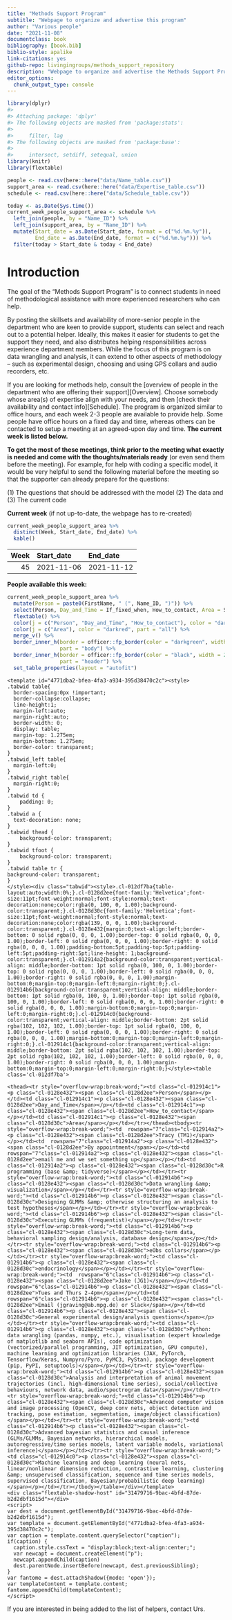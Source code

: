 ```yaml
---
title: "Methods Support Program"
subtitle: "Webpage to organize and advertise this program"
author: "Various people"
date: "2021-11-08"
documentclass: book
bibliography: [book.bib]
biblio-style: apalike
link-citations: yes
github-repo: livingingroups/methods_support_repository
description: "Webpage to organize and advertise the Methods Support Program at the EAS department/MPI-AB"
editor_options: 
  chunk_output_type: console
---
```







```r
library(dplyr)
#> 
#> Attaching package: 'dplyr'
#> The following objects are masked from 'package:stats':
#> 
#>     filter, lag
#> The following objects are masked from 'package:base':
#> 
#>     intersect, setdiff, setequal, union
library(knitr)
library(flextable)
```


```r
people <- read.csv(here::here("data/Name_table.csv"))
support_area <- read.csv(here::here("data/Expertise_table.csv"))
schedule <- read.csv(here::here("data/Schedule_table.csv"))

today <- as.Date(Sys.time())
current_week_people_support_area <- schedule %>% 
  left_join(people, by = "Name_ID") %>% 
  left_join(support_area, by = "Name_ID") %>% 
  mutate(Start_date = as.Date(Start_date, format = c("%d.%m.%y")),
         End_date = as.Date(End_date, format = c("%d.%m.%y"))) %>% 
  filter(today > Start_date & today < End_date)
```

# Introduction

The goal of the “Methods Support Program” is to connect students in need of methodological assistance with more experienced researchers who can help. 

By posting the skillsets and availability of more-senior people in the department who are keen to provide support, students can select and reach out to a potential helper. Ideally, this makes it easier for students to get the support they need, and also distributes helping responsibilities across experience department members. While the focus of this program is on data wrangling and analysis, it can extend to other aspects of methodology – such as experimental design, choosing and using GPS collars and audio recorders, etc.

If you are looking for methods help, consult the [overview of people in the department who are offering their support][Overview]. Choose somebody whose area(s) of expertise align with your needs, and then [check their availability and contact info][Schedule]. The program is organized similar to office hours, and each week 2-3 people are available to provide help. Some people have office hours on a fixed day and time, whereas others can be contacted to setup a meeting at an agreed-upon day and time. **The current week is listed below.**

**To get the most of these meetings, think prior to the meeting what exactly is needed and come with the thoughts/materials ready** (or even send them before the meeting). For example, for help with coding a specific model, it would be very helpful to send the following material before the meeting so that the supporter can already prepare for the questions:

(1) The questions that should be addressed with the model
(2) The data and
(3) The current code

**Current week** (if not up-to-date, the webpage has to re-created)  


```r
current_week_people_support_area %>% 
  distinct(Week, Start_date, End_date) %>% 
  kable()
```



| Week|Start_date |End_date   |
|----:|:----------|:----------|
|   45|2021-11-06 |2021-11-12 |

**People available this week:**  


```r
current_week_people_support_area %>% 
  mutate(Person = paste0(FirstName, " (", Name_ID, ")")) %>% 
  select(Person, Day_and_Time = If_fixed_when, How_to_contact, Area = Support_areas) %>% 
  flextable() %>% 
  color(j = c("Person", "Day_and_Time", "How_to_contact"), color = "darkgreen", part = "all") %>%
  color(j = c("Area"), color = "darkred", part = "all") %>%
  merge_v() %>% 
  border_inner_h(border = officer::fp_border(color = "darkgreen", width = 1),
                 part = "body") %>%
  border_inner_h(border = officer::fp_border(color = "black", width = 2),
                 part = "header") %>%
  set_table_properties(layout = "autofit")
```

```{=html}
<template id="4771dba2-bfea-4fa3-a934-395d38470c2c"><style>
.tabwid table{
  border-spacing:0px !important;
  border-collapse:collapse;
  line-height:1;
  margin-left:auto;
  margin-right:auto;
  border-width: 0;
  display: table;
  margin-top: 1.275em;
  margin-bottom: 1.275em;
  border-color: transparent;
}
.tabwid_left table{
  margin-left:0;
}
.tabwid_right table{
  margin-right:0;
}
.tabwid td {
    padding: 0;
}
.tabwid a {
  text-decoration: none;
}
.tabwid thead {
    background-color: transparent;
}
.tabwid tfoot {
    background-color: transparent;
}
.tabwid table tr {
background-color: transparent;
}
</style><div class="tabwid"><style>.cl-012df7ba{table-layout:auto;width:0%;}.cl-0128d2ee{font-family:'Helvetica';font-size:11pt;font-weight:normal;font-style:normal;text-decoration:none;color:rgba(0, 100, 0, 1.00);background-color:transparent;}.cl-0128d30c{font-family:'Helvetica';font-size:11pt;font-weight:normal;font-style:normal;text-decoration:none;color:rgba(139, 0, 0, 1.00);background-color:transparent;}.cl-0128e432{margin:0;text-align:left;border-bottom: 0 solid rgba(0, 0, 0, 1.00);border-top: 0 solid rgba(0, 0, 0, 1.00);border-left: 0 solid rgba(0, 0, 0, 1.00);border-right: 0 solid rgba(0, 0, 0, 1.00);padding-bottom:5pt;padding-top:5pt;padding-left:5pt;padding-right:5pt;line-height: 1;background-color:transparent;}.cl-012914a2{background-color:transparent;vertical-align: middle;border-bottom: 1pt solid rgba(0, 100, 0, 1.00);border-top: 0 solid rgba(0, 0, 0, 1.00);border-left: 0 solid rgba(0, 0, 0, 1.00);border-right: 0 solid rgba(0, 0, 0, 1.00);margin-bottom:0;margin-top:0;margin-left:0;margin-right:0;}.cl-012914b6{background-color:transparent;vertical-align: middle;border-bottom: 1pt solid rgba(0, 100, 0, 1.00);border-top: 1pt solid rgba(0, 100, 0, 1.00);border-left: 0 solid rgba(0, 0, 0, 1.00);border-right: 0 solid rgba(0, 0, 0, 1.00);margin-bottom:0;margin-top:0;margin-left:0;margin-right:0;}.cl-012914c0{background-color:transparent;vertical-align: middle;border-bottom: 2pt solid rgba(102, 102, 102, 1.00);border-top: 1pt solid rgba(0, 100, 0, 1.00);border-left: 0 solid rgba(0, 0, 0, 1.00);border-right: 0 solid rgba(0, 0, 0, 1.00);margin-bottom:0;margin-top:0;margin-left:0;margin-right:0;}.cl-012914c1{background-color:transparent;vertical-align: middle;border-bottom: 2pt solid rgba(102, 102, 102, 1.00);border-top: 2pt solid rgba(102, 102, 102, 1.00);border-left: 0 solid rgba(0, 0, 0, 1.00);border-right: 0 solid rgba(0, 0, 0, 1.00);margin-bottom:0;margin-top:0;margin-left:0;margin-right:0;}</style><table class='cl-012df7ba'>
```

```{=html}
<thead><tr style="overflow-wrap:break-word;"><td class="cl-012914c1"><p class="cl-0128e432"><span class="cl-0128d2ee">Person</span></p></td><td class="cl-012914c1"><p class="cl-0128e432"><span class="cl-0128d2ee">Day_and_Time</span></p></td><td class="cl-012914c1"><p class="cl-0128e432"><span class="cl-0128d2ee">How_to_contact</span></p></td><td class="cl-012914c1"><p class="cl-0128e432"><span class="cl-0128d30c">Area</span></p></td></tr></thead><tbody><tr style="overflow-wrap:break-word;"><td  rowspan="7"class="cl-012914a2"><p class="cl-0128e432"><span class="cl-0128d2ee">Tracy (TM1)</span></p></td><td  rowspan="7"class="cl-012914a2"><p class="cl-0128e432"><span class="cl-0128d2ee">By appointment</span></p></td><td  rowspan="7"class="cl-012914a2"><p class="cl-0128e432"><span class="cl-0128d2ee">email me and we set something up</span></p></td><td class="cl-012914a2"><p class="cl-0128e432"><span class="cl-0128d30c">R programming (base &amp; tidyverse)</span></p></td></tr><tr style="overflow-wrap:break-word;"><td class="cl-012914b6"><p class="cl-0128e432"><span class="cl-0128d30c">Data wrangling &amp; visualization</span></p></td></tr><tr style="overflow-wrap:break-word;"><td class="cl-012914b6"><p class="cl-0128e432"><span class="cl-0128d30c">Designing GLMMs &amp; otherwise structuring an analysis to test hypotheses</span></p></td></tr><tr style="overflow-wrap:break-word;"><td class="cl-012914b6"><p class="cl-0128e432"><span class="cl-0128d30c">Executing GLMMs (frequentist)</span></p></td></tr><tr style="overflow-wrap:break-word;"><td class="cl-012914b6"><p class="cl-0128e432"><span class="cl-0128d30c">Long-term data, behavioral sampling design/analysis, database design</span></p></td></tr><tr style="overflow-wrap:break-word;"><td class="cl-012914b6"><p class="cl-0128e432"><span class="cl-0128d30c">eObs collars</span></p></td></tr><tr style="overflow-wrap:break-word;"><td class="cl-012914b6"><p class="cl-0128e432"><span class="cl-0128d30c">endocrinology</span></p></td></tr><tr style="overflow-wrap:break-word;"><td  rowspan="6"class="cl-012914b6"><p class="cl-0128e432"><span class="cl-0128d2ee">Jake (JG1)</span></p></td><td  rowspan="6"class="cl-012914b6"><p class="cl-0128e432"><span class="cl-0128d2ee">Tues and Thurs 2-4pm</span></p></td><td  rowspan="6"class="cl-012914b6"><p class="cl-0128e432"><span class="cl-0128d2ee">Email (jgraving@ab.mpg.de) or Slack</span></p></td><td class="cl-012914b6"><p class="cl-0128e432"><span class="cl-0128d30c">General experimental design/analysis questions</span></p></td></tr><tr style="overflow-wrap:break-word;"><td class="cl-012914b6"><p class="cl-0128e432"><span class="cl-0128d30c">Python: data wrangling (pandas, numpy, etc.), visualisation (expert knowledge of matplotlib and seaborn APIs), code optimization (vectorized/parallel programming, JIT optimization, GPU compute), machine learning and optimization libraries (JAX, PyTorch, Tensorflow/Keras, Numpyro/Pyro, PyMC3, PyStan), package development (pip, PyPI, setuptools)</span></p></td></tr><tr style="overflow-wrap:break-word;"><td class="cl-012914b6"><p class="cl-0128e432"><span class="cl-0128d30c">Analysis and interpretation of animal movement trajectories (incl. high-dimensional time series), social/collective behaviours, network data, audio/spectrogram data</span></p></td></tr><tr style="overflow-wrap:break-word;"><td class="cl-012914b6"><p class="cl-0128e432"><span class="cl-0128d30c">Advanced computer vision and image processing (OpenCV, deep conv nets, object detection and tracking, pose estimation, segmentation, image/object classification)</span></p></td></tr><tr style="overflow-wrap:break-word;"><td class="cl-012914b6"><p class="cl-0128e432"><span class="cl-0128d30c">Advanced bayesian statistics and causal inference (GLMs/GLMMs, Bayesian networks, hierarchical models, autoregressive/time series models, latent variable models, variational inference)</span></p></td></tr><tr style="overflow-wrap:break-word;"><td class="cl-012914c0"><p class="cl-0128e432"><span class="cl-0128d30c">Machine learning and deep learning (neural nets, linear/nonlinear dimension reduction, contrastive learning, clustering &amp; unsupervised classification, sequence and time series models, supervised classification, Bayesian/probabilistic deep learning)</span></p></td></tr></tbody></table></div></template>
<div class="flextable-shadow-host" id="31479716-9bac-4bfd-87de-b2d2dbf1615d"></div>
<script>
var dest = document.getElementById("31479716-9bac-4bfd-87de-b2d2dbf1615d");
var template = document.getElementById("4771dba2-bfea-4fa3-a934-395d38470c2c");
var caption = template.content.querySelector("caption");
if(caption) {
  caption.style.cssText = "display:block;text-align:center;";
  var newcapt = document.createElement("p");
  newcapt.appendChild(caption)
  dest.parentNode.insertBefore(newcapt, dest.previousSibling);
}
var fantome = dest.attachShadow({mode: 'open'});
var templateContent = template.content;
fantome.appendChild(templateContent);
</script>

```
 
 




If you are interested in being added to the list of helpers, contact Urs.

